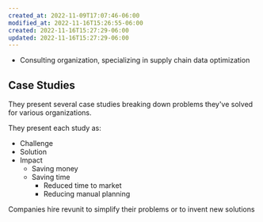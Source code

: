 ```yaml
---
created_at: 2022-11-09T17:07:46-06:00
modified_at: 2022-11-16T15:26:55-06:00
created: 2022-11-16T15:27:29-06:00
updated: 2022-11-16T15:27:29-06:00
---
```


- Consulting organization, specializing in supply chain data optimization

## Case Studies
They present several case studies breaking down problems they've solved for various organizations.

They present each study as:
- Challenge
- Solution
- Impact
	- Saving money
	- Saving time
		- Reduced time to market
		- Reducing manual planning

Companies hire revunit to simplify their problems or to invent new solutions
